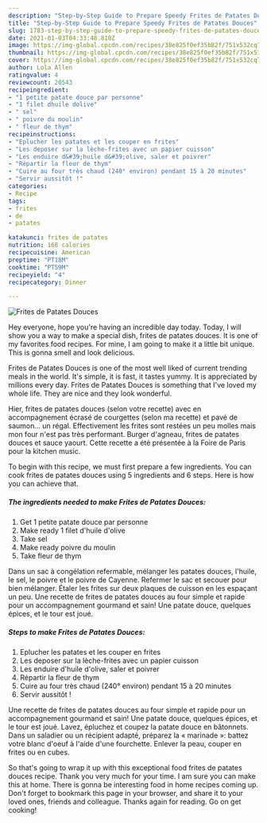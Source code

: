 ```yaml
---
description: "Step-by-Step Guide to Prepare Speedy Frites de Patates Douces"
title: "Step-by-Step Guide to Prepare Speedy Frites de Patates Douces"
slug: 1783-step-by-step-guide-to-prepare-speedy-frites-de-patates-douces
date: 2021-01-03T04:33:48.810Z
image: https://img-global.cpcdn.com/recipes/38e825f0ef35b82f/751x532cq70/frites-de-patates-douces-photo-principale-de-la-recette.jpg
thumbnail: https://img-global.cpcdn.com/recipes/38e825f0ef35b82f/751x532cq70/frites-de-patates-douces-photo-principale-de-la-recette.jpg
cover: https://img-global.cpcdn.com/recipes/38e825f0ef35b82f/751x532cq70/frites-de-patates-douces-photo-principale-de-la-recette.jpg
author: Lola Allen
ratingvalue: 4
reviewcount: 20543
recipeingredient:
- "1 petite patate douce par personne"
- "1 filet dhuile dolive"
- " sel"
- " poivre du moulin"
- " fleur de thym"
recipeinstructions:
- "Eplucher les patates et les couper en frites"
- "Les deposer sur la lèche-frites avec un papier cuisson"
- "Les enduire d&#39;huile d&#39;olive, saler et poivrer"
- "Répartir la fleur de thym"
- "Cuire au four très chaud (240° environ) pendant 15 à 20 minutes"
- "Servir aussitôt !"
categories:
- Recipe
tags:
- frites
- de
- patates

katakunci: frites de patates 
nutrition: 168 calories
recipecuisine: American
preptime: "PT18M"
cooktime: "PT59M"
recipeyield: "4"
recipecategory: Dinner

---
```



![Frites de Patates Douces](https://img-global.cpcdn.com/recipes/38e825f0ef35b82f/751x532cq70/frites-de-patates-douces-photo-principale-de-la-recette.jpg)

Hey everyone, hope you're having an incredible day today. Today, I will show you a way to make a special dish, frites de patates douces. It is one of my favorites food recipes. For mine, I am going to make it a little bit unique. This is gonna smell and look delicious.

Frites de Patates Douces is one of the most well liked of current trending meals in the world. It's simple, it is fast, it tastes yummy. It is appreciated by millions every day. Frites de Patates Douces is something that I've loved my whole life. They are nice and they look wonderful.

Hier, frites de patates douces (selon votre recette) avec en accompagnement écrasé de courgettes (selon ma recette) et pavé de saumon… un régal. Effectivement les frites sont restées un peu molles mais mon four n&#39;est pas très performant. Burger d&#39;agneau, frites de patates douces et sauce yaourt. Cette recette a été présentée à la Foire de Paris pour la kitchen music.


To begin with this recipe, we must first prepare a few ingredients. You can cook frites de patates douces using 5 ingredients and 6 steps. Here is how you can achieve that.

<!--inarticleads1-->

##### The ingredients needed to make Frites de Patates Douces:

1. Get 1 petite patate douce par personne
1. Make ready 1 filet d&#39;huile d&#39;olive
1. Take  sel
1. Make ready  poivre du moulin
1. Take  fleur de thym


Dans un sac à congélation refermable, mélanger les patates douces, l&#39;huile, le sel, le poivre et le poivre de Cayenne. Refermer le sac et secouer pour bien mélanger. Étaler les frites sur deux plaques de cuisson en les espaçant un peu. Une recette de frites de patates douces au four simple et rapide pour un accompagnement gourmand et sain! Une patate douce, quelques épices, et le tour est joué. 

<!--inarticleads2-->

##### Steps to make Frites de Patates Douces:

1. Eplucher les patates et les couper en frites
1. Les deposer sur la lèche-frites avec un papier cuisson
1. Les enduire d&#39;huile d&#39;olive, saler et poivrer
1. Répartir la fleur de thym
1. Cuire au four très chaud (240° environ) pendant 15 à 20 minutes
1. Servir aussitôt !


Une recette de frites de patates douces au four simple et rapide pour un accompagnement gourmand et sain! Une patate douce, quelques épices, et le tour est joué. Lavez, épluchez et coupez la patate douce en bâtonnets. Dans un saladier ou un récipient adapté, préparez la « marinade »: battez votre blanc d&#39;oeuf à l&#39;aide d&#39;une fourchette. Enlever la peau, couper en frites ou en cubes. 

So that's going to wrap it up with this exceptional food frites de patates douces recipe. Thank you very much for your time. I am sure you can make this at home. There is gonna be interesting food in home recipes coming up. Don't forget to bookmark this page in your browser, and share it to your loved ones, friends and colleague. Thanks again for reading. Go on get cooking!
